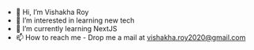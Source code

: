 - 👋 Hi, I’m Vishakha Roy
- 👀 I’m interested in learning new tech
- 🌱 I’m currently learning NextJS
- 📫 How to reach me - Drop me a mail at vishakha.roy2020@gmail.com 

<!---
VishRoy/VishRoy is a ✨ special ✨ repository because its `README.md` (this file) appears on your GitHub profile.
You can click the Preview link to take a look at your changes.
--->
